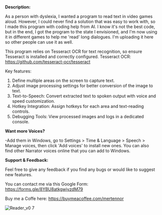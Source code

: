 **Description:**

As a person with dyslexia, I wanted a program to read text in video games aloud. However, I could never find a solution that was easy to work with, so I made this program with coding help from AI. I know it's not the best code, but in the end, I got the program to the state I envisioned, and I'm now using it in different games to help me 'read' long dialogues. I'm uploading it here so other people can use it as well.

This program relies on Tesseract OCR for text recognition, so ensure Tesseract is installed and correctly configured.
Tesseract OCR: https://github.com/tesseract-ocr/tesseract

Key features:
1. Define multiple areas on the screen to capture text.
2. Adjust image processing settings for better conversion of the image to text.
3. Text-to-Speech: Convert extracted text to spoken output with voice and speed customization.
4. Hotkey Integration: Assign hotkeys for each area and text-reading controls.
5. Debugging Tools: View processed images and logs in a dedicated console.

**Want more Voices?**

-Add them in Windows, go to Settings > Time & Language > Speech > Manage voices, then click 'Add voices' to install new ones.
You can also find other Narrator voices online that you can add to Windows.

   

**Support & Feedback:**

Feel free to give any feedback if you find any bugs or would like to suggest new features.

You can contact me via this Google Form: https://forms.gle/8YBU8atkgwjyzdM79

Buy me a Coffe here: https://buymeacoffee.com/mertennor

![Reader_v0 7](https://github.com/user-attachments/assets/29e0c6c3-c8c6-4d98-bdb2-4e1df2f6bd4a)

